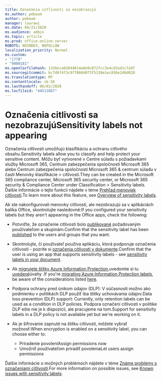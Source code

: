 ```yaml
---
title: Označenia citlivosti sa nezobrazujú
ms.author: pebaum
author: pebaum
manager: laurawi
ms.date: 04/21/2020
ms.audience: admin
ms.topic: article
ms.prod: office-online-server
ROBOTS: NOINDEX, NOFOLLOW
localization_priority: Normal
ms.custom:
- "1778"
- "9000181"
ms.openlocfilehash: 1326eca02044014a8e9c072fcc3e4cd3a41c7a9f
ms.sourcegitcommit: bc7d6f4f3c9f7060d073f5130e1ec856e248d020
ms.translationtype: MT
ms.contentlocale: sk-SK
ms.lasthandoff: 06/02/2020
ms.locfileid: "44511667"
---
```

# <a name="sensitivity-labels-not-appearing"></a><span data-ttu-id="c9ff2-102">Označenia citlivosti sa nezobrazujú</span><span class="sxs-lookup"><span data-stu-id="c9ff2-102">Sensitivity labels not appearing</span></span>

<span data-ttu-id="c9ff2-103">Označenia citlivosti umožňujú klasifikáciu a ochranu citlivého obsahu.</span><span class="sxs-lookup"><span data-stu-id="c9ff2-103">Sensitivity labels allow you to classify and help protect your sensitive content.</span></span> <span data-ttu-id="c9ff2-104">Môžu byť vytvorené v Centre súladu s požiadavkami služby Microsoft 365, Centrum zabezpečenia spoločnosti Microsoft 365 alebo Centrum zabezpečenia spoločnosti Microsoft 365 & centrum súladu v časti Menovky klasifikácie > citlivosti.</span><span class="sxs-lookup"><span data-stu-id="c9ff2-104">They can be created in the Microsoft 365 compliance center, Microsoft 365 security center, or Microsoft 365 security & Compliance Center under Classification > Sensitivity labels.</span></span> <span data-ttu-id="c9ff2-105">Ďalšie informácie o tejto funkcii nájdete v téme [Prehľad menoviek citlivosti](https://docs.microsoft.com/microsoft-365/compliance/sensitivity-labels).</span><span class="sxs-lookup"><span data-stu-id="c9ff2-105">To learn more about this feature, see [Overview of sensitivity labels](https://docs.microsoft.com/microsoft-365/compliance/sensitivity-labels).</span></span>

<span data-ttu-id="c9ff2-106">Ak ste nakonfigurovali menovky citlivosti, ale nezobrazujú sa v aplikáciách balíka Office, skontrolujte nasledovné:</span><span class="sxs-lookup"><span data-stu-id="c9ff2-106">If you configured your sensitivity labels but they aren't appearing in the Office apps, check the following:</span></span>

- <span data-ttu-id="c9ff2-107">Potvrďte, že označenie citlivosti bolo [publikované](https://docs.microsoft.com/microsoft-365/compliance/sensitivity-labels#what-label-policies-can-do) požadovaným používateľom a skupinám.</span><span class="sxs-lookup"><span data-stu-id="c9ff2-107">Confirm that the sensitivity label has been [published](https://docs.microsoft.com/microsoft-365/compliance/sensitivity-labels#what-label-policies-can-do) to the users and groups that you want.</span></span>

- <span data-ttu-id="c9ff2-108">Skontrolujte, či používateľ používa aplikáciu, ktorá podporuje označenia citlivosti - pozrite si [označenia citlivosti v dokumente](https://support.office.com/article/apply-sensitivity-labels-to-your-documents-and-email-within-office-2f96e7cd-d5a4-403b-8bd7-4cc636bae0f9?#bkmk_whereavailable).</span><span class="sxs-lookup"><span data-stu-id="c9ff2-108">Confirm that the user is using an app that supports sensitivity labels - see [sensitivity labels in your document](https://support.office.com/article/apply-sensitivity-labels-to-your-documents-and-email-within-office-2f96e7cd-d5a4-403b-8bd7-4cc636bae0f9?#bkmk_whereavailable).</span></span>

- <span data-ttu-id="c9ff2-109">Ak [migrujete štítky Azure Information Protection,](https://docs.microsoft.com/azure/information-protection/configure-policy-migrate-labels)uvedomte si tu [uvedené](https://docs.microsoft.com/azure/information-protection/configure-policy-migrate-labels#considerations-for-unified-labels)úvahy .</span><span class="sxs-lookup"><span data-stu-id="c9ff2-109">If you're [migrating Azure Information Protection labels](https://docs.microsoft.com/azure/information-protection/configure-policy-migrate-labels), be aware of the considerations listed [here](https://docs.microsoft.com/azure/information-protection/configure-policy-migrate-labels#considerations-for-unified-labels).</span></span>

- <span data-ttu-id="c9ff2-110">Podpora ochrany pred únikom údajov (DLP): V súčasnosti možno ako podmienku v politikách DLP použiť iba štítky uchovávania údajov.</span><span class="sxs-lookup"><span data-stu-id="c9ff2-110">Data loss prevention (DLP) support: Currently, only retention labels can be used as a condition in DLP policies.</span></span>  <span data-ttu-id="c9ff2-111">Podpora označení citlivosti v politike DLP ešte nie je k dispozícii, ale pracujeme na tom.</span><span class="sxs-lookup"><span data-stu-id="c9ff2-111">Support for sensitivity labels in a DLP policy is not available yet but we're working on it.</span></span>

- <span data-ttu-id="c9ff2-112">Ak je šifrovanie zapnuté na štítku citlivosti, môžete vybrať možnosť:</span><span class="sxs-lookup"><span data-stu-id="c9ff2-112">When encryption is enabled on a sensitivity label, you can choose either to:</span></span>
    - <span data-ttu-id="c9ff2-113">Priradenie povolení</span><span class="sxs-lookup"><span data-stu-id="c9ff2-113">Assign permissions now</span></span>
    - <span data-ttu-id="c9ff2-114">Umožniť používateľom priradiť povolenia</span><span class="sxs-lookup"><span data-stu-id="c9ff2-114">Let users assign permissions</span></span>


<span data-ttu-id="c9ff2-115">Ďalšie informácie o možných problémoch nájdete v téme [Známe problémy s označeniami citlivosti](https://support.office.com/article/known-issues-with-sensitivity-labels-in-office-b169d687-2bbd-4e21-a440-7da1b2743edc).</span><span class="sxs-lookup"><span data-stu-id="c9ff2-115">For more information on possible issues, see [Known issues with sensitivity labels](https://support.office.com/article/known-issues-with-sensitivity-labels-in-office-b169d687-2bbd-4e21-a440-7da1b2743edc).</span></span>